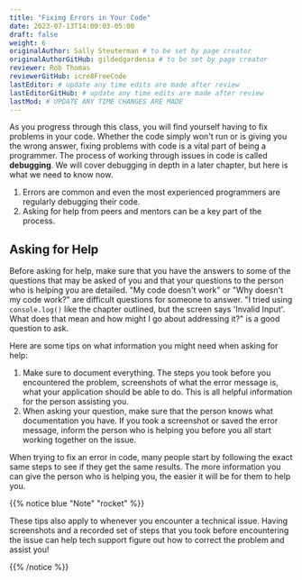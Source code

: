 ```yaml
---
title: "Fixing Errors in Your Code"
date: 2023-07-13T14:00:03-05:00
draft: false
weight: 6
originalAuthor: Sally Steuterman # to be set by page creator
originalAuthorGitHub: gildedgardenia # to be set by page creator
reviewer: Rob Thomas
reviewerGitHub: icre8FreeCode
lastEditor: # update any time edits are made after review
lastEditorGitHub: # update any time edits are made after review
lastMod: # UPDATE ANY TIME CHANGES ARE MADE
---
```


As you progress through this class, you will find yourself having to fix problems in your code.
Whether the code simply won't run or is giving you the wrong answer, fixing problems with code is a vital part of being a programmer.
The process of working through issues in code is called **debugging**. We will cover debugging in depth in a later chapter, but here is what we need to know now.

1. Errors are common and even the most experienced programmers are regularly debugging their code.
1. Asking for help from peers and mentors can be a key part of the process.

## Asking for Help

Before asking for help, make sure that you have the answers to some of the questions that may be asked of you and that your questions to the person who is helping you are detailed.
"My code doesn't work" or "Why doesn't my code work?" are difficult questions for someone to answer.
"I tried using `console.log()` like the chapter outlined, but the screen says 'Invalid Input'. What does that mean and how might I go about addressing it?" is a good question to ask.

Here are some tips on what information you might need when asking for help:

1. Make sure to document everything. The steps you took before you encountered the problem, screenshots of what the error message is, what your application should be able to do. This is all helpful information for the person assisting you.
1. When asking your question, make sure that the person knows what documentation you have. If you took a screenshot or saved the error message, inform the person who is helping you before you all start working together on the issue.

When trying to fix an error in code, many people start by following the exact same steps to see if they get the same results.
The more information you can give the person who is helping you, the easier it will be for them to help you.

{{% notice blue "Note" "rocket" %}}

   These tips also apply to whenever you encounter a technical issue.
   Having screenshots and a recorded set of steps that you took before encountering the issue can help tech support figure out how to correct the problem and assist you!

{{% /notice %}}